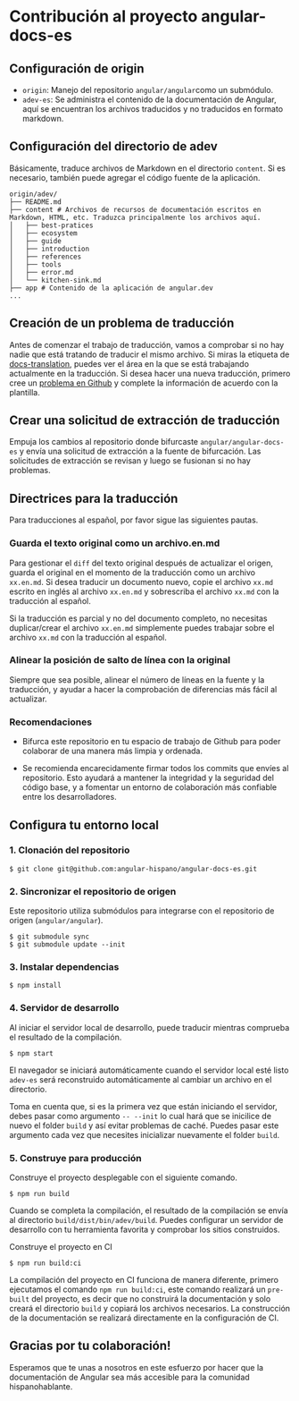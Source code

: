 # Contribución al proyecto angular-docs-es

## Configuración de origin

- `origin`: Manejo del repositorio `angular/angular`como un submódulo.
- `adev-es`: Se administra el contenido de la documentación de Angular, aquí se encuentran los
             archivos traducidos y no traducidos en formato markdown.

## Configuración del directorio de adev

 Básicamente, traduce archivos de Markdown en el directorio `content`.  Si es necesario, también
 puede agregar el código fuente de la aplicación.

```
origin/adev/
├── README.md
├── content # Archivos de recursos de documentación escritos en Markdown, HTML, etc. Traduzca principalmente los archivos aquí.
│   ├── best-pratices 
│   ├── ecosystem
│   ├── guide 
│   ├── introduction
│   ├── references 
│   ├── tools
│   ├── error.md
│   └── kitchen-sink.md
├── app # Contenido de la aplicación de angular.dev
...
```

## Creación de un problema de traducción

 Antes de comenzar el trabajo de traducción, vamos a comprobar si no hay nadie que está tratando de
 traducir el mismo archivo.  Si miras la etiqueta de [docs-translation](https://github.com/angular-hispano/angular-docs-es/labels/docs-translation), puedes ver el área en
 la que se está trabajando actualmente en la traducción.  Si desea hacer una nueva traducción,
 primero cree un [problema en Github](https://github.com/angular-hispano/angular-docs-es/issues) y complete la información de acuerdo con la plantilla.
 
## Crear una solicitud de extracción de traducción

 Empuja los cambios al repositorio donde bifurcaste `angular/angular-docs-es` y envía una solicitud
 de extracción a la fuente de bifurcación.  Las solicitudes de extracción se revisan y luego se
 fusionan si no hay problemas.
 
## Directrices para la traducción

 Para traducciones al español, por favor sigue las siguientes pautas.
 
### Guarda el texto original como un archivo.en.md

 Para gestionar el `diff` del texto original después de actualizar el origen, guarda el original en
 el momento de la traducción como un archivo `xx.en.md`.  Si desea traducir un documento nuevo,
 copie el archivo `xx.md` escrito en inglés al archivo `xx.en.md` y sobrescriba el archivo `xx.md`
 con la traducción al español.

 Si la traducción es parcial y no del documento completo, no necesitas duplicar/crear el archivo
 `xx.en.md` simplemente puedes trabajar sobre el archivo `xx.md` con la traducción al español.

### Alinear la posición de salto de línea con la original

 Siempre que sea posible, alinear el número de líneas en la fuente y la traducción, y ayudar a hacer
 la comprobación de diferencias más fácil al actualizar.

### Recomendaciones

- Bifurca este repositorio en tu espacio de trabajo de Github para poder colaborar de una manera más
  limpia y ordenada.

- Se recomienda encarecidamente firmar todos los commits que envíes al repositorio. Esto ayudará a
  mantener la integridad y la seguridad del código base, y a fomentar un entorno de colaboración más
  confiable entre los desarrolladores.

## Configura tu entorno local

### 1.  Clonación del repositorio

```
$ git clone git@github.com:angular-hispano/angular-docs-es.git
```

### 2. Sincronizar el repositorio de origen

Este repositorio utiliza submódulos para integrarse con el repositorio de origen (`angular/angular`).

```
$ git submodule sync
$ git submodule update --init
```

### 3. Instalar dependencias

```
$ npm install
```

### 4. Servidor de desarrollo
 
 Al iniciar el servidor local de desarrollo, puede traducir mientras comprueba el resultado de la
 compilación.

```
$ npm start
```

 El navegador se iniciará automáticamente cuando el servidor local esté listo `adev-es` será
 reconstruido automáticamente al cambiar un archivo en el directorio.

 Toma en cuenta que, si es la primera vez que están iniciando el servidor, debes pasar como
 argumento `-- --init` lo cual hará que se inicilice de nuevo el folder `build` y así evitar
 problemas de caché. Puedes pasar este argumento cada vez que necesites inicializar nuevamente el
 folder `build`.

  
 ### 5. Construye para producción
 
 Construye el proyecto desplegable con el siguiente comando.

```
$ npm run build
```

Cuando se completa la compilación, el resultado de la compilación se envía al directorio
`build/dist/bin/adev/build`. Puedes configurar un servidor de desarrollo con tu herramienta
favorita y comprobar los sitios construidos.

Construye el proyecto en CI

```
$ npm run build:ci
```

La compilación del proyecto en CI funciona de manera diferente, primero ejecutamos el comando
`npm run build:ci`, este comando realizará un `pre-built` del proyecto, es decir que no construirá
la documentación y solo creará el directorio `build` y copiará los archivos necesarios. La
construcción de la documentación se realizará directamente en la configuración de CI.

## Gracias por tu colaboración!

Esperamos que te unas a nosotros en este esfuerzo por hacer que la documentación de Angular sea más
accesible para la comunidad hispanohablante.
